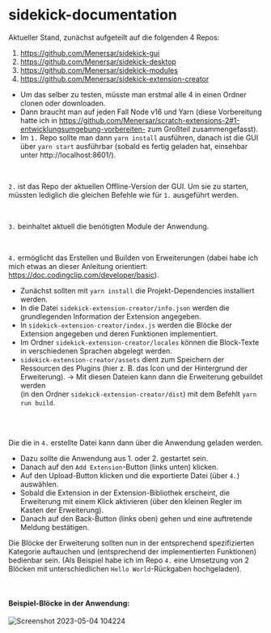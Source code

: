 # sidekick-documentation

Aktueller Stand, zunächst aufgeteilt auf die folgenden 4 Repos:
1. https://github.com/Menersar/sidekick-gui
2. https://github.com/Menersar/sidekick-desktop
3. https://github.com/Menersar/sidekick-modules
4. https://github.com/Menersar/sidekick-extension-creator

- Um das selber zu testen, müsste man erstmal alle 4 in einen Ordner clonen oder downloaden.
- Dann braucht man auf jeden Fall Node v16 und Yarn 
(diese Vorbereitung hatte ich in https://github.com/Menersar/scratch-extensions-2#1-entwicklungsumgebung-vorbereiten- zum Großteil zusammengefasst).
- Im `1.` Repo sollte man dann `yarn install` ausführen, danach ist die GUI über `yarn start` ausführbar (sobald es fertig geladen hat, einsehbar unter http://localhost:8601/).

<br/>

`2.` ist das Repo der aktuellen Offline-Version der GUI. Um sie zu starten, müssten lediglich die gleichen Befehle wie für `1.` ausgeführt werden.

<br/>

`3.` beinhaltet aktuell die benötigten Module der Anwendung.

<br/>

`4.` ermöglicht das Erstellen und Builden von Erweiterungen (dabei habe ich mich etwas an dieser Anleitung orientiert: https://doc.codingclip.com/developer/basic).
- Zunächst sollten mit `yarn install` die Projekt-Dependencies installiert werden.
- In die Datei `sidekick-extension-creator/info.json` werden die grundlegenden Information der Extension angegeben.
- In `sidekick-extension-creator/index.js` werden die Blöcke der Extension angegeben und deren Funktionen implementiert.
- Im Ordner `sidekick-extension-creator/locales` können die Block-Texte in verschiedenen Sprachen abgelegt werden.
- `sidekick-extension-creator/assets` dient zum Speichern der Ressourcen des Plugins (hier z. B. das Icon und der Hintergrund der Erweiterung).
→ Mit diesen Dateien kann dann die Erweiterung gebuildet werden <br/>
(in den Ordner `sidekick-extension-creator/dist`) mit dem Befehlt `yarn run build`.

<br/>
<br/>

Die die in `4.` erstellte Datei kann dann über die Anwendung geladen werden.
- Dazu sollte die Anwendung aus 1. oder 2. gestartet sein.
- Danach auf den `Add Extension`-Button (links unten) klicken.
- Auf den Upload-Button klicken und die exportierte Datei (über `4.`) auswählen.
- Sobald die Extension in der Extension-Bibliothek erscheint, die Erweiterung mit einem Klick aktivieren (über den kleinen Regler im Kasten der Erweiterung).
- Danach auf den Back-Button (links oben) gehen und eine auftretende Meldung bestätigen.

Die Blöcke der Erweiterung sollten nun in der entsprechend spezifizierten Kategorie auftauchen und (entsprechend der implementierten Funktionen) bedienbar sein.
(Als Beispiel habe ich im Repo `4.` eine Umsetzung von 2 Blöcken mit unterschiedlichen `Hello World`-Rückgaben hochgeladen).

<br/>

#### Beispiel-Blöcke in der Anwendung:
![Screenshot 2023-05-04 104224](https://user-images.githubusercontent.com/48289383/236154466-3c3976ed-84ca-45db-ab3d-6e80b468c616.png)
